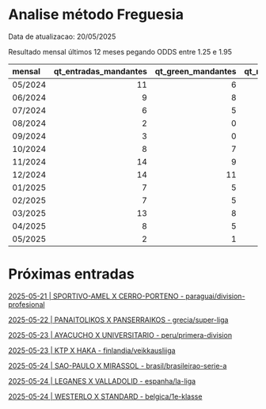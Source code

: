 
# Analise método Freguesia

Data de atualizacao: 20/05/2025

Resultado mensal últimos 12 meses pegando ODDS entre 1.25 e 1.95

| mensal   |   qt_entradas_mandantes |   qt_green_mandantes |   qt_red_mandantes |   pl_mandantes |   qt_entradas_visitantes |   qt_green_visitantes |   qt_red_visitantes |   pl_visitantes |   pl_total |
|:---------|------------------------:|---------------------:|-------------------:|---------------:|-------------------------:|----------------------:|--------------------:|----------------:|-----------:|
| 05/2024  |                      11 |                    6 |                  5 |     -2.31      |                        2 |                     2 |                   0 |            1.06 |      -1.25 |
| 06/2024  |                       9 |                    8 |                  1 |      3.33      |                        1 |                     1 |                   0 |            0.46 |       3.79 |
| 07/2024  |                       6 |                    5 |                  1 |      1.84      |                        1 |                     1 |                   0 |            0.28 |       2.12 |
| 08/2024  |                       2 |                    0 |                  2 |     -2         |                        0 |                     0 |                   0 |            0    |      -2    |
| 09/2024  |                       3 |                    0 |                  3 |     -3         |                        1 |                     0 |                   1 |           -1    |      -4    |
| 10/2024  |                       8 |                    7 |                  1 |      2.87      |                        3 |                     2 |                   1 |            0.51 |       3.38 |
| 11/2024  |                      14 |                    9 |                  5 |      1.09      |                        1 |                     1 |                   0 |            0.48 |       1.57 |
| 12/2024  |                      14 |                   11 |                  3 |      2.16      |                        3 |                     3 |                   0 |            1.57 |       3.73 |
| 01/2025  |                       7 |                    5 |                  2 |      1.41      |                        3 |                     2 |                   1 |            0.14 |       1.55 |
| 02/2025  |                       7 |                    5 |                  2 |      0.18      |                        5 |                     5 |                   0 |            2.71 |       2.89 |
| 03/2025  |                      13 |                    8 |                  5 |     -0.62      |                        6 |                     5 |                   1 |            2.12 |       1.5  |
| 04/2025  |                       8 |                    5 |                  3 |     -0.0600001 |                        3 |                     3 |                   0 |            1.81 |       1.75 |
| 05/2025  |                       2 |                    1 |                  1 |     -0.15      |                        3 |                     3 |                   0 |            1.31 |       1.16 |

 # Próximas entradas 

[2025-05-21 | SPORTIVO-AMEL X CERRO-PORTENO - paraguai/division-profesional](https://www.academiadasapostasbrasil.com/stats/match/paraguai/division-profesional/sportivo-amel/cerro-porteno/6wdZbjDNzZ73J)

[2025-05-22 | PANAITOLIKOS X PANSERRAIKOS - grecia/super-liga](https://www.academiadasapostasbrasil.com/stats/match/grecia/super-liga/panaitolikos/panserraikos/7A1QdjzqPZ5Mb)

[2025-05-23 | AYACUCHO X UNIVERSITARIO - peru/primera-division](https://www.academiadasapostasbrasil.com/stats/match/peru/primera-division/ayacucho/universitario/7A1Qdjew9Z5Mb)

[2025-05-23 | KTP X HAKA - finlandia/veikkausliiga](https://www.academiadasapostasbrasil.com/stats/match/finlandia/veikkausliiga/ktp/haka/gb0QG5d9PZalR)

[2025-05-24 | SAO-PAULO X MIRASSOL - brasil/brasileirao-serie-a](https://www.academiadasapostasbrasil.com/stats/match/brasil/brasileirao-serie-a/sao-paulo/mirassol/l2OZXd0rRZ7Wb)

[2025-05-24 | LEGANES X VALLADOLID - espanha/la-liga](https://www.academiadasapostasbrasil.com/stats/match/espanha/la-liga/leganes/valladolid/R2zmkjobzZ08o)

[2025-05-24 | WESTERLO X STANDARD - belgica/1e-klasse](https://www.academiadasapostasbrasil.com/stats/match/belgica/1e-klasse/westerlo/standard/kznmOqp1eYxJd)

